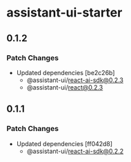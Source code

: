 # assistant-ui-starter

## 0.1.2

### Patch Changes

- Updated dependencies [be2c26b]
  - @assistant-ui/react-ai-sdk@0.2.3
  - @assistant-ui/react@0.2.3

## 0.1.1

### Patch Changes

- Updated dependencies [ff042d8]
  - @assistant-ui/react-ai-sdk@0.2.2
